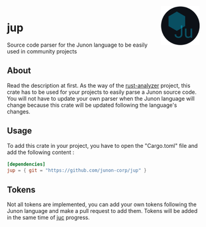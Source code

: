 <img src="https://raw.githubusercontent.com/junon-corp/jur/main/assets/logo_circle.png" align="right" width="20%" alt="Junon logo" />

# jup
Source code parser for the Junon language to be easily used in community projects

## About
Read the description at first. As the way of the [rust-analyzer](https://github.com/rust-lang/rust-analyzer) project, this crate has to be used for your 
projects to easily parse a Junon source code. You will not have to update your
own parser when the Junon language will change because this crate will be 
updated following the language's changes.

## Usage
To add this crate in your project, you have to open the "Cargo.toml" file and
add the following content :
```toml
[dependencies]
jup = { git = "https://github.com/junon-corp/jup" }
```

## Tokens
Not all tokens are implemented, you can add your own tokens following the Junon
language and make a pull request to add them. Tokens will be added in the same
time of [juc](https://github.com/junon-corp/juc) progress.
